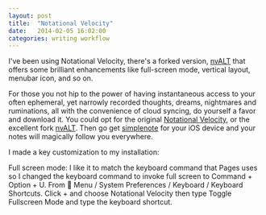 ```yaml
---
layout: post
title:  "Notational Velocity"
date:   2014-02-05 16:02:00
categories: writing workflow
---
```


I've been using Notational Velocity, there's a forked version, [nvALT](http://brettterpstra.com/projects/nvalt/)  that offers some brilliant enhancements like full-screen mode, vertical layout, menubar icon, and so on.

For those you not hip to the power of having instantaneous access to your often ephemeral, yet narrowly recorded thoughts, dreams, nightmares and ruminations, all with the convenience of cloud syncing, do yourself a favor and download it. You could opt for the original [Notational Velocity](http://notational.net), or the excellent fork [nvALT](http://brettterpstra.com/projects/nvalt/). Then go get [simplenote](http://simplenote.com) for your iOS device and your notes will magically follow you everywhere.

I made a key customization to my installation:

Full screen mode: I like it to match the keyboard command that Pages uses so I changed the keyboard command to invoke full screen to Command + Option + U. From  Menu / System Preferences / Keyboard / Keyboard Shortcuts. Click + and choose Notational Velocity then type Toggle Fullscreen Mode and type the keyboard shortcut.